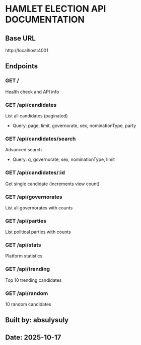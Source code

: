 ﻿# HAMLET ELECTION API DOCUMENTATION

## Base URL
http://localhost:4001

## Endpoints

### GET /
Health check and API info

### GET /api/candidates
List all candidates (paginated)
- Query: page, limit, governorate, sex, nominationType, party

### GET /api/candidates/search
Advanced search
- Query: q, governorate, sex, nominationType, limit

### GET /api/candidates/:id
Get single candidate (increments view count)

### GET /api/governorates
List all governorates with counts

### GET /api/parties
List political parties with counts

### GET /api/stats
Platform statistics

### GET /api/trending
Top 10 trending candidates

### GET /api/random
10 random candidates

## Built by: absulysuly
## Date: 2025-10-17